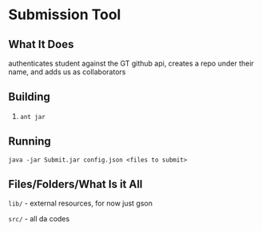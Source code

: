 Submission Tool
============

What It Does
------------
authenticates student against the GT github api, creates a repo under their name, and adds us as collaborators

Building
--------
1. `ant jar`

Running
-------
`java -jar Submit.jar config.json <files to submit>` 

Files/Folders/What Is it All
----------------------------

`lib/` - external resources, for now just gson

`src/` - all da codes
